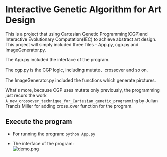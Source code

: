 # Interactive Genetic Algorithm for Art Design

This is a project that using Cartesian Genetic Programming(CGP)and Interactive Evolutionary Computation(IEC) to achieve abstract art design. This project will simply included three files - App.py, cgp.py and ImageGenerator.py.

The App.py included the interface of the program.

The cgp.py is the CGP logic, including mutate、crossover and so on.

The ImageGenerator.py included the functions which generate pirctures.

What's more, because CGP uses mutate only previously, the programming just recurs the work  ```A_new_crossover_technique_for_Cartesian_genetic_programming``` by Julian Francis Miller for adding cross_over function for the program.


## Execute the program

- For running the program:
```python App.py```

- The interface of the program:  
![demo.png](https://github.com/kwunshing123/Interactive-Genetic-Algorithm-for-Cartoon-Design/blob/master/demo.png)
